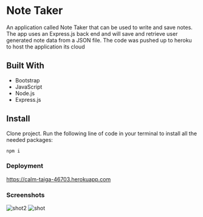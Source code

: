 # Note Taker

An application called Note Taker that can be used to write and save notes.
The app uses an Express.js back end and will save and retrieve user generated note data from a JSON file.
The code was pushed up to heroku to host the application its cloud

## Built With

- Bootstrap
- JavaScript
- Node.js
- Express.js

## Install

Clone project.
Run the following line of code in your terminal to install all the needed packages:

```
npm i
```

### Deployment

https://calm-taiga-46703.herokuapp.com

### Screenshots


![shot2](https://user-images.githubusercontent.com/131811220/236659287-9864f418-270e-40ae-ab0b-f4fe85aeca2e.png)
![shot](https://user-images.githubusercontent.com/131811220/236659288-9301b260-e8d2-43c3-9261-dd897c3a020a.png)

